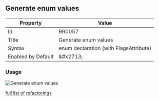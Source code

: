 ## Generate enum values

| Property | Value |
| -------- | ----- |
| Id | RR0057 |
| Title | Generate enum values |
| Syntax | enum declaration \(with FlagsAttribute\) |
| Enabled by Default | &\#x2713; |

### Usage

![Generate enum values](../../images/refactorings/GenerateEnumValues.png)

[full list of refactorings](Refactorings.md)
